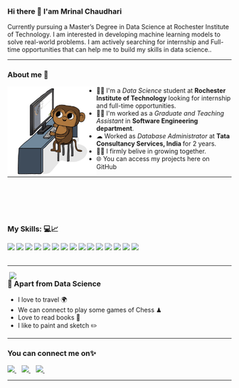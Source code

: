 ### Hi there 👋 I'am Mrinal Chaudhari

<!--
**MrinalChaudhari/MrinalChaudhari** is a ✨ _special_ ✨ repository because its `README.md` (this file) appears on your GitHub profile.

Here are some ideas to get you started:

- 🔭 I’m currently working on ...
- 🌱 I’m currently learning ...
- 👯 I’m looking to collaborate on ...
- 🤔 I’m looking for help with ...
- 💬 Ask me about ...
- 📫 How to reach me: ...
- 😄 Pronouns: ...
- ⚡ Fun fact: ...
-->
<p>Currently pursuing a Master’s Degree in Data Science at Rochester Institute of Technology.
I am interested in developing machine learning models to solve real-world problems. I am actively searching for internship and Full-time opportunities that can help me to build my skills in data science..</p>
<hr>

<h3>About me 🙋</h3>
<img src='https://github.com/keshavsingh4522/keshavsingh4522/blob/master/Assets/Monkey_Kid_Coding.gif' align='left' width="200px">
<ul>
<li>👨‍💻 I'm a <em>Data Science</em> student at <strong>Rochester Institute of Technology</strong> looking for internship and full-time opportunities.</li>
<li>👨‍🔬 I'm worked as a <em> Graduate and Teaching Assistant</em> in <strong> Software Engineering department</strong>.</li>
<li>☁  Worked as <em> Database Administrator</em> at <strong> Tata Consultancy Services, India </strong> for 2 years.</li>
<li>👨‍🎓 I firmly belive in growing together.</li>
<li>🌐 You can access my projects here on GitHub
</ul>
<hr>
<br>
<br>
<br>
<br>
<h3>My Skills: 💻📈</h3>
<div>
    <img src="https://img.shields.io/badge/python-%2314354C.svg?style=for-the-badge&logo=python&logoColor=white">
    <img src="https://img.shields.io/badge/pandas-%23150458.svg?style=for-the-badge&logo=pandas&logoColor=white">
    <img src="https://img.shields.io/badge/numpy-%23013243.svg?style=for-the-badge&logo=numpy&logoColor=white">
    <img src="https://img.shields.io/badge/scikit--learn-%23F7931E.svg?style=for-the-badge&logo=scikit-learn&logoColor=white">
    <img src="https://img.shields.io/badge/Tableau-%23FF6F00.svg?style=for-the-badge&logo=Tableau&logoColor=white">
    <img src="https://img.shields.io/badge/Minitab-%23EE4C2C.svg?style=for-the-badge&logo=Minitab&logoColor=white">
    <img src="https://img.shields.io/badge/git-%23F05033.svg?style=for-the-badge&logo=git&logoColor=white">
    <img src="https://img.shields.io/badge/html5-%23E34F26.svg?style=for-the-badge&logo=html5&logoColor=white">
    <img src="https://img.shields.io/badge/Excel-%23FF9900.svg?style=for-the-badge&logo=Excels&logoColor=white">
    <img src="https://img.shields.io/badge/Statistical Analysis-%23E34F26.svg?style=for-the-badge&logo=Statistical Analysis&logoColor=white">
    <img src="https://img.shields.io/badge/Java-%23E34F26.svg?style=for-the-badge&logo=Statistical%20Analysis&logoColor=white%22">
    <img src="https://img.shields.io/badge/MSSQL-%23E34F26.svg?style=for-the-badge&logo=Statistical%20Analysis&logoColor=white%22">
    <img src="https://img.shields.io/badge/MYSQL-%23E34F26.svg?style=for-the-badge&logo=Statistical%20Analysis&logoColor=white%22">
    <img src="https://img.shields.io/badge/Oracle-%23E34F26.svg?style=for-the-badge&logo=Statistical%20Analysis&logoColor=white%22">
    <img src="https://img.shields.io/badge/Regression-%23E34F26.svg?style=for-the-badge&logo=Statistical%20Analysis&logoColor=white%22">
  
  
</div>
<br>
<hr>
<img align="right" src="https://camo.githubusercontent.com/a98ec88042f69d36f3900668309e445a6df51dcf20e1ecac2b33a81da775af38/68747470733a2f2f6d656469612e67697068792e636f6d2f6d656469612f68725346644d3472673856467058797a326d2f67697068792e676966" width="500px">
<h3>🦄 Apart from Data Science</h3>
<ul>
    <li>I love to travel 🌍 </li>
    <li>We can connect to play some games of Chess ♟
    <li>Love to read books 📖</li>
    <li>I like to paint and sketch ✏️</li>
</ul>
<hr>

<h3>You can connect me on✨</h3>
<div>
    <a href="https://www.linkedin.com/in/mrinalchaudhari/">
        <img src="https://image.flaticon.com/icons/png/512/145/145807.png" width="30px">
    </a>&nbsp;&nbsp;
    <a href="mailto: mrinalchaudhari9@gmail.com">
        <img src="https://image.flaticon.com/icons/png/512/732/732200.png" width="30px">
    </a>&nbsp;&nbsp;
    <a href="https://github.com/MrinalChaudhari">
        <img src="https://image.flaticon.com/icons/png/512/25/25657.png" width="30px">
    </a>&nbsp;&nbsp;
</div>
<hr>
<br>
